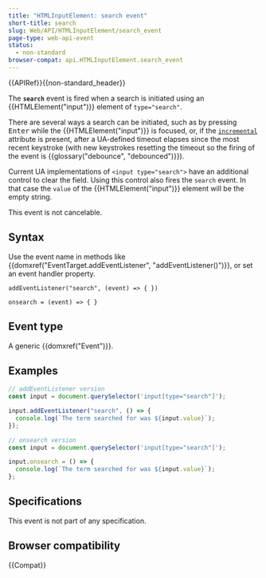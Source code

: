 ```yaml
---
title: "HTMLInputElement: search event"
short-title: search
slug: Web/API/HTMLInputElement/search_event
page-type: web-api-event
status:
  - non-standard
browser-compat: api.HTMLInputElement.search_event
---
```


{{APIRef}}{{non-standard_header}}

The **`search`** event is fired when a search is initiated using an {{HTMLElement("input")}} element of `type="search"`.

There are several ways a search can be initiated, such as by pressing <kbd>Enter</kbd> while the {{HTMLElement("input")}} is focused, or, if the [`incremental`](/en-US/docs/Web/HTML/Element/input#incremental) attribute is present, after a UA-defined timeout elapses since the most recent keystroke (with new keystrokes resetting the timeout so the firing of the event is {{glossary("debounce", "debounced")}}).

Current UA implementations of `<input type="search">` have an additional control to clear the field. Using this control also fires the `search` event. In that case the `value` of the {{HTMLElement("input")}} element will be the empty string.

This event is not cancelable.

## Syntax

Use the event name in methods like {{domxref("EventTarget.addEventListener", "addEventListener()")}}, or set an event handler property.

```js-nolint
addEventListener("search", (event) => { })

onsearch = (event) => { }
```

## Event type

A generic {{domxref("Event")}}.

## Examples

```js
// addEventListener version
const input = document.querySelector('input[type="search"]');

input.addEventListener("search", () => {
  console.log(`The term searched for was ${input.value}`);
});
```

```js
// onsearch version
const input = document.querySelector('input[type="search"]');

input.onsearch = () => {
  console.log(`The term searched for was ${input.value}`);
};
```

## Specifications

This event is not part of any specification.

## Browser compatibility

{{Compat}}
